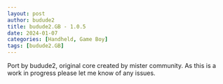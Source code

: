 ```yaml
---
layout: post
author: budude2
title: budude2.GB - 1.0.5
date: 2024-01-07
categories: [Handheld, Game Boy]
tags: [budude2.GB]
---
```

Port by budude2, original core created by mister community. As this is a work in progress please let me know of any issues.
